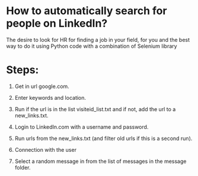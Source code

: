 # How to automatically search for people on LinkedIn?

The desire to look for HR for finding a job in your field,
for you and the best way to do it using Python code with a combination of Selenium library


# Steps:

1. Get in url google.com.

1. Enter keywords and location.

2. Run if the url is in the list visiteid_list.txt and if not, add the url to a new_links.txt.

3. Login to LinkedIn.com with a username and password.

4. Run urls from the new_links.txt (and filter old urls if this is a second run).

5. Connection with the user

6. Select a random message in from the list of messages in the message folder.
